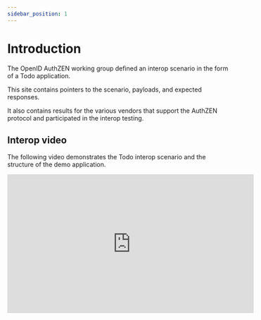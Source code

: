 ```yaml
---
sidebar_position: 1
---
```


# Introduction

The OpenID AuthZEN working group defined an interop scenario in the form of a Todo application.

This site contains pointers to the scenario, payloads, and expected responses.

It also contains results for the various vendors that support the AuthZEN protocol and participated in the interop testing.

## Interop video

The following video demonstrates the Todo interop scenario and the structure of the demo application.

<iframe width="560" height="315" src="https://www.youtube.com/embed/OtwEUeYDwBo?si=rDcpicU6m9QpAjD9" title="YouTube video player" frameborder="0" allow="accelerometer; autoplay; clipboard-write; encrypted-media; gyroscope; picture-in-picture; web-share" referrerpolicy="strict-origin-when-cross-origin" allowfullscreen></iframe>
